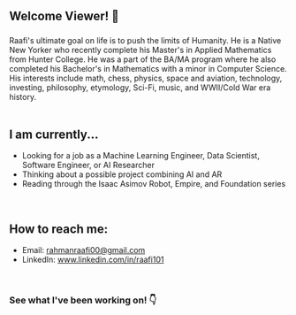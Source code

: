 ## Welcome Viewer! 👋

### 
Raafi's ultimate goal on life is to push the limits of Humanity. He is a Native New Yorker who recently complete his Master's in Applied Mathematics from Hunter College. He was a part of the BA/MA program where he also completed his Bachelor's in Mathematics with a minor in Computer Science. His interests include math, chess, physics, space and aviation, technology, investing, philosophy, etymology, Sci-Fi, music, and WWII/Cold War era history.
<br /><br />

## I am currently...
- Looking for a job as a Machine Learning Engineer, Data Scientist, Software Engineer, or AI Researcher
- Thinking about a possible project combining AI and AR
- Reading through the Isaac Asimov Robot, Empire, and Foundation series
<br />

## How to reach me:
- Email: rahmanraafi00@gmail.com
- LinkedIn: www.linkedin.com/in/raafi101
<br />

### See what I've been working on! 👇
